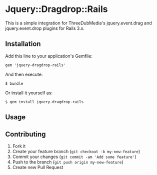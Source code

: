 # Jquery::Dragdrop::Rails

This is a simple integration for ThreeDubMedia's jquery.event.drag and jquery.event.drop plugins for Rails 3.x.


## Installation

Add this line to your application's Gemfile:

    gem 'jquery-dragdrop-rails'

And then execute:

    $ bundle

Or install it yourself as:

    $ gem install jquery-dragdrop-rails


## Usage



## Contributing

1. Fork it
2. Create your feature branch (`git checkout -b my-new-feature`)
3. Commit your changes (`git commit -am 'Add some feature'`)
4. Push to the branch (`git push origin my-new-feature`)
5. Create new Pull Request
